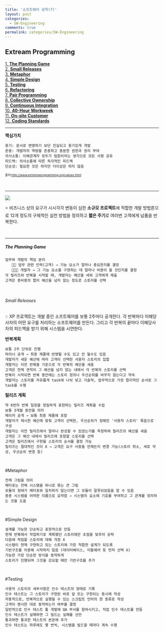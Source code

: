 ```yaml
---
title: '소프트웨어 공학(7)'
layout: post
categories:
  - SW-Engineering
comments: true
permalink: categories/SW-Engineering
---
```


## Extream Programming

[1. **The Planning Game**](the-planning-game)<br>
[2. **Small Releases**](small-Releases)<br>
[3. **Metaphor**](metaphor)<br>
[4. **Simple Design**](simple-Design)<br>
[5. **Testing**](testing)<br>
[6. **Refactoring**](refactoring)<br>
[7. **Pair Programming**](pair-programming)<br>
[8. **Collective Ownership**](collective-ownership)<br>
[9. **Continuous Integration**](continuous-integration)<br>
[10. **40-Hour Workweek**](40-hour-workweek)<br>
[11. **On-site Customer**](on-site-customer)<br>
[12. **Coding Standards**](coding-standards)<br>

<hr>

**핵심가치**

```
용기: 문서로 변명하기 보단 진실되고 용기있게 개발
존중: 개발자의 역량을 존중하고 충분한 권한과 권리 부여
의사소통: 이해관계자 모두가 팀원이라는 생각으로 모든 사항 공유
피드백: 의사소통에 따른 즉각적인 피드백
단순성: 필요한 것은 하지만 더이상은 하지 않음
```

<span style="font-size:70%">출처:http://www.extremeprogramming.org/values.html</span>

<br>
<hr>

<img src = "/Users/haeju/Desktop/had2-you.github.io/assets/img/EPP.png">

⭐️ 비즈니스 상의 요구가 시시각각 변동이 심한 **소규모 프로젝트**에 적합한 개발 방법론으로 12개 정도의 구체적인 실천 방법을 정의하고 **짧은 주기**로 여러번 고객에게 납품을 반복한다.

<br>

<hr>

##### The Planning Game

```
업무와 개발의 책임 분리
   👩🏻 업무 관련 인력(고객) → 기능 요소가 얼마나 중요한지를 결정
   👩🏻‍💻 개발자 → 그 기능 요소를 구현하는 데 얼마나 비용이 들 것인지를 결정
각 릴리즈와 반복을 시작할 때, 개발자는 예산을 세워 고객에게 제출
고객은 총비용의 합이 예산을 넘지 않는 정도로 스토리를 선택
```

<br>

###### Small Releases

💡 XP 프로젝트는 개발 중인 소프트웨어를 보통 2주마다 공개한다. 각 반복마다 이해당사자의 어떤 요구를 처리하는 소프트웨어를 만든다. 그리고 각 반복의 끝마다 이해당사자의 피드백을 받기 위해 시스템을 시연한다.

**반복계획**

```
보통 2주 단위로 진행
마이너 공개 → 최종 제품에 반영될 수도 있고 안 될수도 있음
개발자가 세운 예산에 따라 고객이 선택한 사용자 스토리의 집합
개발자는 이전 반복을 기준으로 각 반복의 예산을 세움
고객은 전체 견적이 그 예산을 넘지 않는 내에서 각 반복의 스토리를 선택
반복이 시작되면 반복 동안에는 스토리 정의나 우선순위를 바꾸지 않는다고 약속
개발자는 스토리를 자유롭게 task에 나눠 넣고 기술적, 업무적으로 가장 합리적인 순서로 그 task를 수행
```

**릴리즈 계획**

```
약 6번의 반복 일정을 정밀하게 표현하는 릴리즈 계획을 수립
보통 3개월 동안을 의미
메이저 공개 → 보통 최종 제품에 포함
개발자가 제시한 예산에 맞춰 고객이 선택한, 우선순위가 정해진 '사용자 스토리' 묶음으로 구성
개발자는 이전 릴리즈에서 얼마나 완성할 수 있었는가를 측정하여 릴리즈의 예산을 세움
고객은 그 예산 내에서 릴리즈에 포함할 스토리를 선택
고객은 릴리즈에서 구현될 스토리의 순서를 결정 가능
릴리즈는 절대적인 것이 X → 고객은 요구 사항을 언제든지 변경 가능(스토리 취소, 새로 작성, 우선순위 변경 등)
```

<br>

#Metaphor

```
전체 그림을 의미
메타포는 전체 시스템을 하나로 묶는 큰 그림
모듈의 형태가 메타포와 일치하지 않는다면 그 모듈이 잘못되었음을 알 수 있음
종종 시스템을 어떠한 이름으로 요약함 → 시스템의 요소에 기호를 부여하고 그 관계를 정의하는 것을 도움
```

<br>

#Simple Design

```
설계를 가능한 단순하고 표현적으로 만듬
현재 반복에서 작업하기로 계획했던 스토리에만 초점을 맞추어 공략
다음에 작업할 스토리에 대해 걱정 X
시스템이 현재 구현하고 있는 스토리에 가장 적합한 설계가 되도록
기반구조를 이용해 시작하지 않음 (데이터베이스, 미들웨어 등 먼저 선택 X)
가능한 가장 단순한 방식을 동작하게
스토리가 진행되며 그것을 강요할 때만 기반구조를 추가
```

<br>

#Testing

```
사용자 스토리의 세부사항은 인수 테스트의 형태로 기록
인수 테스트는 그 스토리가 구현된 바로 앞 또는 구현되는 동시에 작성
자동적으로, 반복적으로 실행될 수 있는 스크립트 언어의 한 종류로 작성
고객이 명시한 대로 동작하는지 여부를 결정
일반적으로 인수 테스트 툴 개발에 QA 부서를 참여시키고, 직접 인수 테스트를 만듬
인수 테스트가 실패하면 그 빌드는 실패를 선언
통과하면 통과한 테스트의 본문에 추가
인수 테스트는 하루에도 몇 번씩, 시스템을 빌드할 때마다 계속 수행
```

<br>
